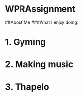 # WPRAssignment
##About Me
###What I enjoy doing:
  # **1. Gyming**
  # **2. Making music**
  # **3. Thapelo**
  
